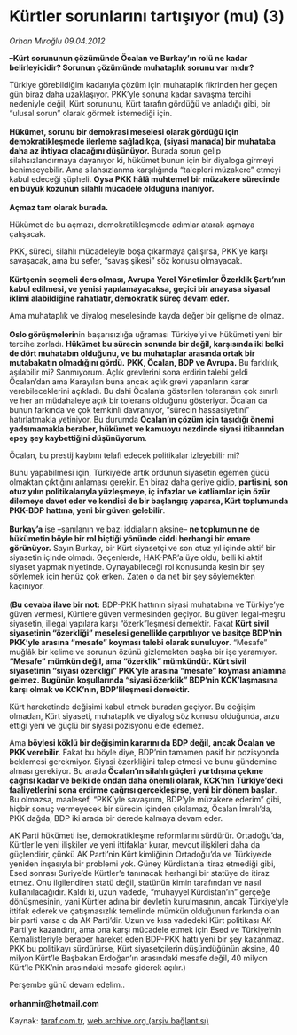 # Kürtler sorunlarını tartışıyor (mu) (3)

*Orhan Miroğlu 09.04.2012*

<div class="yazi"><p><b>–Kürt sorununun çözümünde Öcalan ve Burkay’ın rolü ne kadar belirleyicidir? Sorunun çözümünde muhataplık sorunu var mıdır?</b></p>
<p>Türkiye görebildiğim kadarıyla çözüm için muhataplık fikrinden her geçen gün biraz daha uzaklaşıyor. PKK’yle sonuna kadar savaşma tercihi nedeniyle değil, Kürt sorununu, Kürt tarafın gördüğü ve anladığı gibi, bir “ulusal sorun” olarak görmek istemediği için.<br/><br/><b>Hükümet, sorunu bir demokrasi meselesi olarak gördüğü için demokratikleşmede ilerleme sağladıkça, (siyasi manada) bir muhataba daha az ihtiyacı olacağını düşünüyor.</b> Burada sorun gelip silahsızlandırmaya dayanıyor ki, hükümet bunun için bir diyaloga girmeyi benimseyebilir. Ama silahsızlanma karşılığında “talepleri müzakere” etmeyi kabul edeceği şüpheli. <b>Oysa</b> <b>PKK hâlâ muhtemel bir müzakere sürecinde en büyük kozunun silahlı mücadele olduğuna inanıyor.<br/><br/></b><b>Açmaz tam olarak burada. </b></p>
<p>Hükümet de bu açmazı, demokratikleşmede adımlar atarak aşmaya çalışacak. </p>
<p>PKK, süreci, silahlı mücadeleyle boşa çıkarmaya çalışırsa, PKK’ye karşı savaşacak, ama bu sefer, “savaş şikesi” söz konusu olmayacak.<br/><br/><b>Kürtçenin seçmeli ders olması, Avrupa Yerel Yönetimler Özerklik Şartı’nın kabul edilmesi, ve yenisi yapılamayacaksa, geçici bir anayasa siyasal iklimi alabildiğine rahatlatır, demokratik süreç devam eder. </b></p>
<p>Ama muhataplık ve diyalog meselesinde kayda değer bir gelişme de olmaz.<br/><br/><b>Oslo görüşmeleri</b>nin başarısızlığa uğraması Türkiye’yi ve hükümeti yeni bir tercihe zorladı. <b>Hükümet bu sürecin sonunda bir değil, karşısında iki belki de dört muhatabın olduğunu, ve bu muhataplar arasında ortak bir mutabakatın olmadığını gördü.</b> <b>PKK, Öcalan, BDP ve Avrupa.</b> Bu farklılık, aşılabilir mi? Sanmıyorum. Açlık grevlerini sona erdirin talebi geldi Öcalan’dan ama Karayılan buna ancak açlık grevi yapanların karar verebileceklerini açıkladı. Bu dahi Öcalan’a gösterilen toleransın çok sınırlı ve her an müdahaleye açık bir tolerans olduğunu gösteriyor. Öcalan da bunun farkında ve çok temkinli davranıyor, “sürecin hassasiyetini” hatırlatmakla yetiniyor. Bu durumda <b>Öcalan’ın çözüm için taşıdığı önemi yadsımamakla beraber, hükümet ve kamuoyu nezdinde siyasi itibarından epey şey kaybettiğini düşünüyorum</b>. </p>
<p>Öcalan, bu prestij kaybını telafi edecek politikalar izleyebilir mi? </p>
<p>Bunu yapabilmesi için, Türkiye’de artık ordunun siyasetin egemen gücü olmaktan çıktığını anlaması gerekir. Eh biraz daha geriye gidip, <b>partisini, son otuz yılın politikalarıyla yüzleşmeye, iç infazlar ve katliamlar için özür dilemeye davet eder ve kendisi de bir başlangıç yaparsa, Kürt toplumunda PKK-BDP hattına, yeni bir güven gelebilir</b>.<br/><br/><b>Burkay’a</b> ise –sanılanın ve bazı iddiaların aksine– <b>ne toplumun ne de hükümetin böyle bir rol biçtiği yönünde ciddi herhangi bir emare görünüyor.</b> Sayın Burkay, bir Kürt siyasetçi ve son otuz yıl içinde aktif bir siyasetin içinde olmadı. Geçenlerde, HAK-PAR’a üye oldu, belli ki aktif siyaset yapmak niyetinde. Oynayabileceği rol konusunda kesin bir şey söylemek için henüz çok erken. Zaten o da net bir şey söylemekten kaçınıyor.<br/><br/>(<b>Bu cevaba ilave bir not:</b> BDP-PKK hattının siyasi muhatabına ve Türkiye’ye güven vermesi, Kürtlere güven vermesinden geçiyor. Bu güven legal-meşru siyasetin, illegal yapılara karşı “özerk”leşmesi demektir. Fakat <b>Kürt sivil siyasetinin “özerkliği” meselesi genellikle çarpıtılıyor ve basitçe BDP’nin PKK’yle arasına “mesafe” koyması talebi olarak sunuluyor</b>. “Mesafe” muğlâk bir kelime ve sorunun özünü gizlemekten başka bir işe yaramıyor. <b>“Mesafe” mümkün değil, ama “özerklik” mümkündür. Kürt sivil siyasetinin “siyasi özerkliği” PKK’yle arasına “mesafe” koyması anlamına gelmez. Bugünün koşullarında “siyasi özerklik” BDP’nin KCK’laşmasına karşı olmak ve KCK’nın, BDP’lileşmesi demektir.</b> </p>
<p>Kürt hareketinde değişimi kabul etmek buradan geçiyor. Bu değişim olmadan, Kürt siyaseti, muhataplık ve diyalog söz konusu olduğunda, arzu ettiği yeni ve güçlü bir siyasi pozisyonu elde edemez. </p>
<p>Ama <b>böylesi köklü bir değişimin kararını da BDP değil, ancak Öcalan ve PKK verebilir</b>. Fakat bu böyle diye, BDP’nin tamamen pasif bir pozisyonda beklemesi gerekmiyor. Siyasi özerkliğini talep etmesi ve bunu gündemine alması gerekiyor. Bu arada <b>Öcalan’ın silahlı güçleri yurtdışına çekme çağrısı kadar ve belki de ondan daha önemli olarak, KCK’nın Türkiye’deki faaliyetlerini sona erdirme çağrısı gerçekleşirse, yeni bir dönem başlar</b>. Bu olmazsa, maalesef, “PKK’yle savaşırım, BDP’yle müzakere ederim” gibi, hiçbir sonuç vermeyecek bir sürecin içinden çıkılamaz, Öcalan İmralı’da, PKK dağda, BDP iki arada bir derede kalmaya devam eder.</p>
<p>AK Parti hükümeti ise, demokratikleşme reformlarını sürdürür. Ortadoğu’da, Kürtler’le yeni ilişkiler ve yeni ittifaklar kurar, mevcut ilişkileri daha da güçlendirir, çünkü AK Parti’nin Kürt kimliğinin Ortadoğu’da ve Türkiye’de yeniden inşasıyla bir problemi yok. Güney Kürdistan’a itiraz etmediği gibi, Esed sonrası Suriye’de Kürtler’e tanınacak herhangi bir statüye de itiraz etmez. Onu ilgilendiren statü değil, statünün kimin tarafından ve nasıl kullanılacağıdır. Kaldı ki, uzun vadede, “muhayyel Kürdistan’ın” gerçeğe dönüşmesinin, yani Kürtler adına bir devletin kurulmasının, ancak Türkiye’yle ittifak ederek ve çatışmasızlık temelinde mümkün olduğunun farkında olan bir parti varsa o da AK Parti’dir. Uzun ve kısa vadedeki Kürt politikası AK Parti’ye kazandırır, ama ona karşı mücadele etmek için Esed ve Türkiye’nin Kemalistleriyle beraber hareket eden BDP-PKK hattı yeni bir şey kazanmaz. PKK bu politikayı sürdürürse, Kürt siyasetçilerin düşündüğünün aksine, 40 milyon Kürt’le Başbakan Erdoğan’ın arasındaki mesafe değil, 40 milyon Kürt’le PKK’nin arasındaki mesafe giderek açılır.) </p>
<p>Perşembe günü devam edelim..<br/><br/><b>orhanmir@hotmail.com</b></p>
</div>

Kaynak: [taraf.com.tr](http://www.taraf.com.tr/orhan-miroglu/makale-kurtler-sorunlarini-tartisiyor-mu-3.htm), [web.archive.org (arşiv bağlantısı)](http://web.archive.org/web/20130722012315/http://www.taraf.com.tr/orhan-miroglu/makale-kurtler-sorunlarini-tartisiyor-mu-3.htm)
